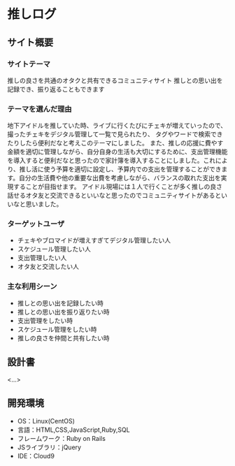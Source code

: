 # 推しログ

## サイト概要
### サイトテーマ
推しの良さを共通のオタクと共有できるコミュニティサイト
推しとの思い出を記録でき、振り返ることもできます

### テーマを選んだ理由
地下アイドルを推していた時、ライブに行くたびにチェキが増えていったので、撮ったチェキをデジタル管理して一覧で見られたり、
タグやワードで検索できたりしたら便利だなと考えこのテーマにしました。
また、推しの応援に費やす金額を適切に管理しながら、自分自身の生活も大切にするために、支出管理機能を導入すると便利だなと思ったので家計簿を導入することにしました。これにより、推し活に使う予算を適切に設定し、予算内での支出を管理することができます。自分の生活費や他の重要な出費を考慮しながら、バランスの取れた支出を実現することが目指せます。
アイドル現場には１人で行くことが多く推しの良さ話せるオタ友と交流できるといいなと思ったのでコミュニティサイトがあるといいなと思いました。

### ターゲットユーザ
- チェキやブロマイドが増えすぎてデジタル管理したい人
- スケジュール管理したい人
- 支出管理したい人
- オタ友と交流したい人

### 主な利用シーン
- 推しとの思い出を記録したい時
- 推しとの思い出を振り返りたい時
- 支出管理をしたい時
- スケジュール管理をしたい時
- 推しの良さを仲間と共有したい時

## 設計書
<...>

## 開発環境
- OS：Linux(CentOS)
- 言語：HTML,CSS,JavaScript,Ruby,SQL
- フレームワーク：Ruby on Rails
- JSライブラリ：jQuery
- IDE：Cloud9